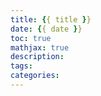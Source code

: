 ```yaml
---
title: {{ title }}
date: {{ date }}
toc: true
mathjax: true
description: 
tags: 
categories: 
---
```

